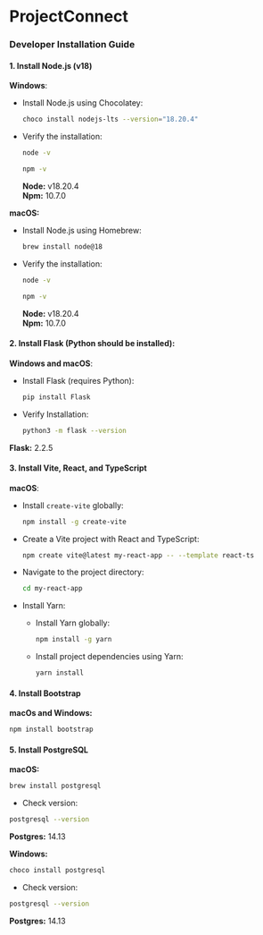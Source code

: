 # ProjectConnect

### Developer Installation Guide

#### 1. Install Node.js (v18)

**Windows**:
- Install Node.js using Chocolatey:
  ```bash
  choco install nodejs-lts --version="18.20.4"
  ```

- Verify the installation:
  ```bash
  node -v
  ```

  ```bash
  npm -v
  ```

  **Node:** v18.20.4
  <br>
  **Npm:** 10.7.0

**macOS:**

- Install Node.js using Homebrew:
  ```bash
  brew install node@18
  ```

- Verify the installation:
  ```bash
  node -v
  ```

  ```bash
  npm -v
  ```

  **Node:** v18.20.4
  <br>
  **Npm:** 10.7.0


#### 2. Install Flask (Python should be installed):

**Windows and macOS**:
- Install Flask (requires Python):
  ```bash
  pip install Flask
  ```

- Verify Installation:
  ```bash
  python3 -m flask --version
  ```
 **Flask:** 2.2.5


#### 3. Install Vite, React, and TypeScript

**macOS**:
- Install `create-vite` globally:
  ```bash
  npm install -g create-vite
  ```

- Create a Vite project with React and TypeScript:
  ```bash
  npm create vite@latest my-react-app -- --template react-ts
  ```

- Navigate to the project directory:
  ```bash
  cd my-react-app
  ```

- Install Yarn:
  - Install Yarn globally:
    ```bash
    npm install -g yarn
    ```
  - Install project dependencies using Yarn:
    ```bash
    yarn install
    ```

#### 4. Install Bootstrap

**macOs and Windows:**

```bash
npm install bootstrap
```

#### 5. Install PostgreSQL

**macOS:**

```bash
brew install postgresql
```
- Check version:
```bash
postgresql --version
```

**Postgres:** 14.13
<br>

**Windows:**
```bash
choco install postgresql
```

- Check version:
```bash
postgresql --version
```
**Postgres:** 14.13


